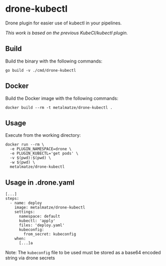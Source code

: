 # drone-kubectl

Drone plugin for easier use of kubectl in your pipelines.

_This work is based on the previous KubeCI/kubectl plugin._

## Build

Build the binary with the following commands:

```
go build -v ./cmd/drone-kubectl
```

## Docker

Build the Docker image with the following commands:

```
docker build --rm -t metalmatze/drone-kubectl .
```

## Usage

Execute from the working directory:

```
docker run --rm \
  -e PLUGIN_NAMESPACE=drone \
  -e PLUGIN_KUBECTL='get pods' \
  -v $(pwd):$(pwd) \
  -w $(pwd) \
  metalmatze/drone-kubectl
```

## Usage in .drone.yaml

```
[...]
steps:
  - name: deploy
    image: metalmatze/drone-kubectl
    settings:
      namespace: default
      kubectl: 'apply'
      files: 'deploy.yaml'
      kubeconfig:
        from_secret: kubeconfig
    when:
      [...]a
```

Note: The `kubeconfig` file to be used must be stored as a base64 encoded string via drone secrets
